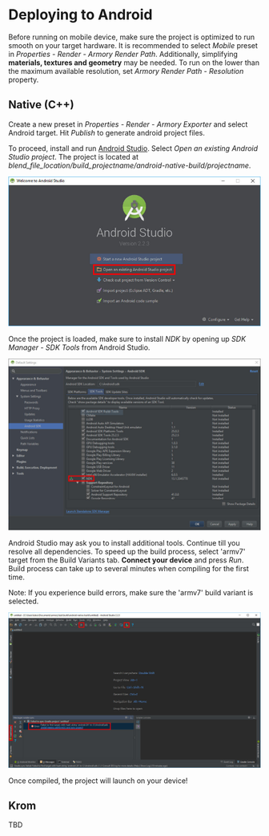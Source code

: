 # Deploying to Android

Before running on mobile device, make sure the project is optimized to run smooth on your target hardware. It is recommended to select *Mobile* preset in  *Properties - Render - Armory Render Path*. Additionally, simplifying **materials, textures and geometry** may be needed. To run on the lower than the maximum available resolution, set *Armory Render Path - Resolution* property.

## Native (C++)

Create a new preset in *Properties - Render - Armory Exporter* and select Android target. Hit *Publish* to generate android project files.

To proceed, install and run [Android Studio](https://developer.android.com/studio/index.html). Select *Open an existing Android Studio project*. The project is located at *blend_file_location/build_projectname/android-native-build/projectname*.

![](/platforms/img/android/2.jpg)

Once the project is loaded, make sure to install *NDK* by opening up *SDK Manager - SDK Tools* from Android Studio.

![](/platforms/img/android/3.jpg)

Android Studio may ask you to install additional tools. Continue till you resolve all dependencies. To speed up the build process, select 'armv7' target from the Build Variants tab. **Connect your device** and press *Run*. Build process can take up to several minutes when compiling for the first time.

Note: If you experience build errors, make sure the 'armv7' build variant is selected.

![](/platforms/img/android/4.jpg)

Once compiled, the project will launch on your device!

## Krom

TBD
